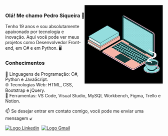 
<img src="imagens/img.png" alt="" align="right">

<h3>Olá! Me chamo Pedro Siqueira 👋</h3>
<p align="left">
  Tenho 19 anos e sou absolutamente apaixonado por tecnologia e inovação. Aqui você pode ver meus projetos como Desenvolvedor Front-end, em C# e em Python. 🖥️
</p>

<h3>Conhecimentos</h3>
<p align="left">
  🚀 Linguagens de Programação: C#, Python e JavaScript.<br>
  🌐 Tecnologias Web: HTML, CSS, Bootstrap e jQuery.<br>
  🔧 Ferramentas: VS Code, Visual Studio, MySQL Workbench, Figma, Trello e Notion.<br>
</p>

<p align="left">
  📫 Se desejar entrar em contato comigo, você pode me enviar uma mensagem ↙️
</p>
<div>
  <a href="https://www.linkedin.com/in/pedro-siqueira-pereira-bitarães-a130a9229/" target="_blank"><img src="https://img.shields.io/badge/LinkedIn-0077B5?style=for-the-badge&logo=linkedin&logoColor=white" alt="Logo Linkedin"></a>&nbsp
  <a href="mailto:pedrosiqueirapb@gmail.com" target="_blank"><img src="https://img.shields.io/badge/Gmail-D14836?style=for-the-badge&logo=gmail&logoColor=white" alt="Logo Gmail"></a>
</div>
